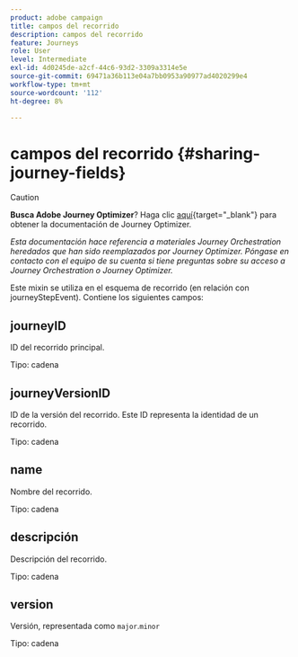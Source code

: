 ```yaml
---
product: adobe campaign
title: campos del recorrido
description: campos del recorrido
feature: Journeys
role: User
level: Intermediate
exl-id: 4d0245de-a2cf-44c6-93d2-3309a3314e5e
source-git-commit: 69471a36b113e04a7bb0953a90977ad4020299e4
workflow-type: tm+mt
source-wordcount: '112'
ht-degree: 8%

---
```


# campos del recorrido {#sharing-journey-fields}


>[!CAUTION]
>
>**Busca Adobe Journey Optimizer**? Haga clic [aquí](https://experienceleague.adobe.com/es/docs/journey-optimizer/using/ajo-home){target="_blank"} para obtener la documentación de Journey Optimizer.
>
>
>_Esta documentación hace referencia a materiales Journey Orchestration heredados que han sido reemplazados por Journey Optimizer. Póngase en contacto con el equipo de su cuenta si tiene preguntas sobre su acceso a Journey Orchestration o Journey Optimizer._


Este mixin se utiliza en el esquema de recorrido (en relación con journeyStepEvent). Contiene los siguientes campos:

## journeyID

ID del recorrido principal.

Tipo: cadena

## journeyVersionID

ID de la versión del recorrido. Este ID representa la identidad de un recorrido.

Tipo: cadena

## name

Nombre del recorrido.

Tipo: cadena

## descripción

Descripción del recorrido.

Tipo: cadena

## version

Versión, representada como `major`.`minor`

Tipo: cadena
